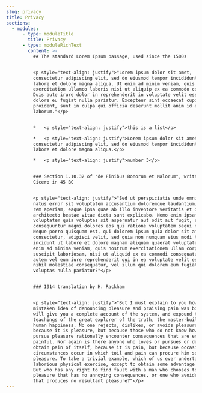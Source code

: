 ```yaml
---
slug: privacy
title: Privacy
sections:
  - modules:
      - type: moduleTitle
        title: Privacy
      - type: moduleRichText
        content: >-
          ## The standard Lorem Ipsum passage, used since the 1500s


          <p style="text-align: justify">"Lorem ipsum dolor sit amet,
          consectetur adipiscing elit, sed do eiusmod tempor incididunt ut
          labore et dolore magna aliqua. Ut enim ad minim veniam, quis nostrud
          exercitation ullamco laboris nisi ut aliquip ex ea commodo consequat.
          Duis aute irure dolor in reprehenderit in voluptate velit esse cillum
          dolore eu fugiat nulla pariatur. Excepteur sint occaecat cupidatat non
          proident, sunt in culpa qui officia deserunt mollit anim id est
          laborum."</p>


          *   <p style="text-align: justify">this is a list</p>

          *   <p style="text-align: justify">Lorem ipsum dolor sit amet,
          consectetur adipiscing elit, sed do eiusmod tempor incididunt ut
          labore et dolore magna aliqua.</p>

          *   <p style="text-align: justify">number 3</p>


          ### Section 1.10.32 of "de Finibus Bonorum et Malorum", written by
          Cicero in 45 BC


          <p style="text-align: justify">"Sed ut perspiciatis unde omnis iste
          natus error sit voluptatem accusantium doloremque laudantium, totam
          rem aperiam, eaque ipsa quae ab illo inventore veritatis et quasi
          architecto beatae vitae dicta sunt explicabo. Nemo enim ipsam
          voluptatem quia voluptas sit aspernatur aut odit aut fugit, sed quia
          consequuntur magni dolores eos qui ratione voluptatem sequi nesciunt.
          Neque porro quisquam est, qui dolorem ipsum quia dolor sit amet,
          consectetur, adipisci velit, sed quia non numquam eius modi tempora
          incidunt ut labore et dolore magnam aliquam quaerat voluptatem. Ut
          enim ad minima veniam, quis nostrum exercitationem ullam corporis
          suscipit laboriosam, nisi ut aliquid ex ea commodi consequatur? Quis
          autem vel eum iure reprehenderit qui in ea voluptate velit esse quam
          nihil molestiae consequatur, vel illum qui dolorem eum fugiat quo
          voluptas nulla pariatur?"</p>


          ### 1914 translation by H. Rackham


          <p style="text-align: justify">"But I must explain to you how all this
          mistaken idea of denouncing pleasure and praising pain was born and I
          will give you a complete account of the system, and expound the actual
          teachings of the great explorer of the truth, the master-builder of
          human happiness. No one rejects, dislikes, or avoids pleasure itself,
          because it is pleasure, but because those who do not know how to
          pursue pleasure rationally encounter consequences that are extremely
          painful. Nor again is there anyone who loves or pursues or desires to
          obtain pain of itself, because it is pain, but because occasionally
          circumstances occur in which toil and pain can procure him some great
          pleasure. To take a trivial example, which of us ever undertakes
          laborious physical exercise, except to obtain some advantage from it?
          But who has any right to find fault with a man who chooses to enjoy a
          pleasure that has no annoying consequences, or one who avoids a pain
          that produces no resultant pleasure?"</p>
---
```

